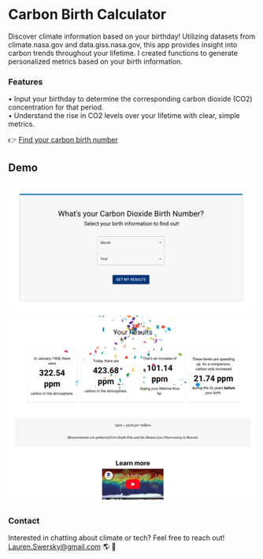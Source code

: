 # Carbon Birth Calculator

Discover climate information based on your birthday! Utilizing datasets from climate.nasa.gov and data.giss.nasa.gov, this app provides insight into carbon trends throughout your lifetime. I created functions to generate personalized metrics based on your birth information.

### Features

• Input your birthday to determine the corresponding carbon dioxide (CO2) concentration for that period.</br>
• Understand the rise in CO2 levels over your lifetime with clear, simple metrics.

👉 [Find your carbon birth number](https://carbon-drab.vercel.app/)

## Demo

![Carbon Calculator Demo](public/sh1.png)
![Carbon Calculator Demo](public/sh2.png)


### Contact

Interested in chatting about climate or tech? Feel free to reach out!
Lauren.Swersky@gmail.com 🌎 💛
